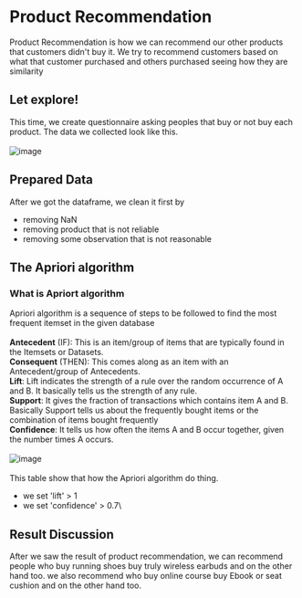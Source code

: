 # Product Recommendation
Product Recommendation is how we can recommend our other products that customers didn't buy it. We try to recommend customers based on what that customer purchased and others purchased seeing how they are similarity
## Let explore!
This time, we create questionnaire asking peoples that buy or not buy each product. The data we collected look like this.\
\
![image](https://user-images.githubusercontent.com/95345008/147813134-d7a31ea4-6e35-4cae-b6d7-33c8f18101e6.png)
## Prepared Data
After we got the dataframe, we clean it first by
- removing NaN
- removing product that is not reliable
- removing some observation that is not reasonable
## The Apriori algorithm
### What is Apriort algorithm
Apriori algorithm is a sequence of steps to be followed to find the most frequent itemset in the given database\
\
**Antecedent** (IF): This is an item/group of items that are typically found in the Itemsets or Datasets.\
**Consequent** (THEN): This comes along as an item with an Antecedent/group of Antecedents.\
**Lift**: Lift indicates the strength of a rule over the random occurrence of A and B. It basically tells us the strength of any rule.\
**Support**: It gives the fraction of transactions which contains item A and B. Basically Support tells us about the frequently bought items or the combination of items bought frequently\
**Confidence**: It tells us how often the items A and B occur together, given the number times A occurs.\
\
![image](https://user-images.githubusercontent.com/95345008/147813335-c53915b7-1d0d-42ae-9aaf-08df9d281440.png)\
\
This table show that how the Apriori algorithm do thing.
- we set 'lift' > 1
- we set 'confidence' > 0.7\
## Result Discussion
After we saw the result of product recommendation, we can recommend people who buy running shoes buy truly wireless earbuds and on the other hand too. we also recommend who buy online course buy Ebook or seat cushion and on the other hand too.
